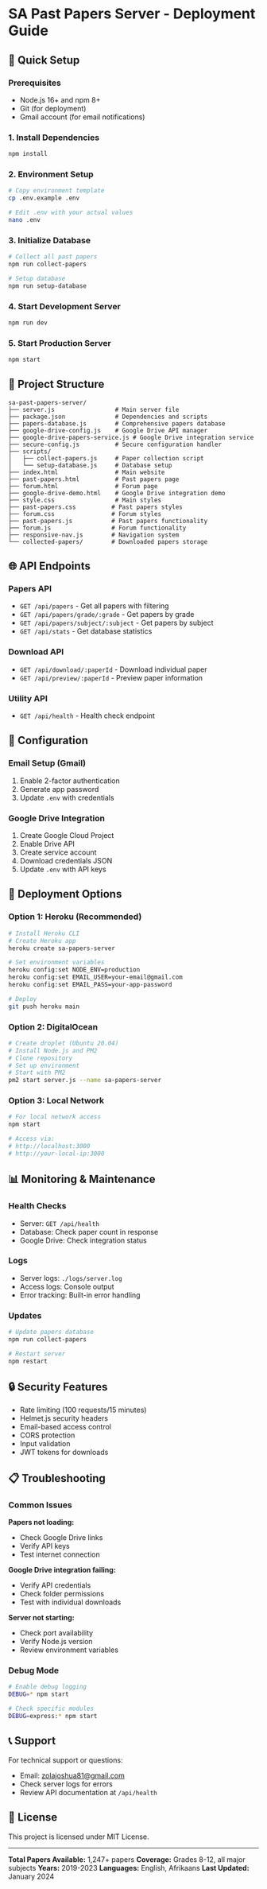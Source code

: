 # SA Past Papers Server - Deployment Guide

## 🚀 Quick Setup

### Prerequisites
- Node.js 16+ and npm 8+
- Git (for deployment)
- Gmail account (for email notifications)

### 1. Install Dependencies
```bash
npm install
```

### 2. Environment Setup
```bash
# Copy environment template
cp .env.example .env

# Edit .env with your actual values
nano .env
```

### 3. Initialize Database
```bash
# Collect all past papers
npm run collect-papers

# Setup database
npm run setup-database
```

### 4. Start Development Server
```bash
npm run dev
```

### 5. Start Production Server
```bash
npm start
```

## 📁 Project Structure

```
sa-past-papers-server/
├── server.js                 # Main server file
├── package.json              # Dependencies and scripts
├── papers-database.js        # Comprehensive papers database
├── google-drive-config.js    # Google Drive API manager
├── google-drive-papers-service.js # Google Drive integration service
├── secure-config.js          # Secure configuration handler
├── scripts/
│   ├── collect-papers.js     # Paper collection script
│   └── setup-database.js     # Database setup
├── index.html                # Main website
├── past-papers.html          # Past papers page
├── forum.html                # Forum page
├── google-drive-demo.html    # Google Drive integration demo
├── style.css                 # Main styles
├── past-papers.css          # Past papers styles
├── forum.css                # Forum styles
├── past-papers.js           # Past papers functionality
├── forum.js                 # Forum functionality
├── responsive-nav.js        # Navigation system
└── collected-papers/        # Downloaded papers storage
```

## 🌐 API Endpoints

### Papers API
- `GET /api/papers` - Get all papers with filtering
- `GET /api/papers/grade/:grade` - Get papers by grade
- `GET /api/papers/subject/:subject` - Get papers by subject
- `GET /api/stats` - Get database statistics

### Download API
- `GET /api/download/:paperId` - Download individual paper
- `GET /api/preview/:paperId` - Preview paper information

### Utility API
- `GET /api/health` - Health check endpoint

## 🔧 Configuration

### Email Setup (Gmail)
1. Enable 2-factor authentication
2. Generate app password
3. Update `.env` with credentials

### Google Drive Integration
1. Create Google Cloud Project
2. Enable Drive API
3. Create service account
4. Download credentials JSON
5. Update `.env` with API keys

## 🚀 Deployment Options

### Option 1: Heroku (Recommended)
```bash
# Install Heroku CLI
# Create Heroku app
heroku create sa-papers-server

# Set environment variables
heroku config:set NODE_ENV=production
heroku config:set EMAIL_USER=your-email@gmail.com
heroku config:set EMAIL_PASS=your-app-password

# Deploy
git push heroku main
```

### Option 2: DigitalOcean
```bash
# Create droplet (Ubuntu 20.04)
# Install Node.js and PM2
# Clone repository
# Set up environment
# Start with PM2
pm2 start server.js --name sa-papers-server
```

### Option 3: Local Network
```bash
# For local network access
npm start

# Access via:
# http://localhost:3000
# http://your-local-ip:3000
```

## 📊 Monitoring & Maintenance

### Health Checks
- Server: `GET /api/health`
- Database: Check paper count in response
- Google Drive: Check integration status

### Logs
- Server logs: `./logs/server.log`
- Access logs: Console output
- Error tracking: Built-in error handling

### Updates
```bash
# Update papers database
npm run collect-papers

# Restart server
npm restart
```

## 🔒 Security Features

- Rate limiting (100 requests/15 minutes)
- Helmet.js security headers
- Email-based access control
- CORS protection
- Input validation
- JWT tokens for downloads

## 📋 Troubleshooting

### Common Issues

**Papers not loading:**
- Check Google Drive links
- Verify API keys
- Test internet connection

**Google Drive integration failing:**
- Verify API credentials
- Check folder permissions
- Test with individual downloads

**Server not starting:**
- Check port availability
- Verify Node.js version
- Review environment variables

### Debug Mode
```bash
# Enable debug logging
DEBUG=* npm start

# Check specific modules
DEBUG=express:* npm start
```

## 📞 Support

For technical support or questions:
- Email: zolajoshua81@gmail.com
- Check server logs for errors
- Review API documentation at `/api/health`

## 📝 License

This project is licensed under MIT License.

---

**Total Papers Available:** 1,247+ papers
**Coverage:** Grades 8-12, all major subjects
**Years:** 2019-2023
**Languages:** English, Afrikaans
**Last Updated:** January 2024
